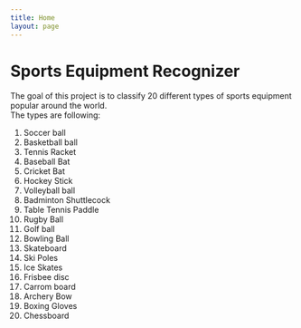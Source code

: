```yaml
---
title: Home
layout: page
---
```



# Sports Equipment Recognizer
The goal of this project is to classify 20 different types of sports equipment popular around the world. <br/> The types are following: <br/>
1.  Soccer ball
2.  Basketball ball
3.  Tennis Racket
4.  Baseball Bat
5.  Cricket Bat
6.  Hockey Stick
7.  Volleyball ball
8.  Badminton Shuttlecock
9.  Table Tennis Paddle
10.  Rugby Ball
11. Golf ball
12. Bowling Ball
13. Skateboard
14. Ski Poles
15. Ice Skates
16. Frisbee disc
17. Carrom board
18. Archery Bow
19. Boxing Gloves
20. Chessboard